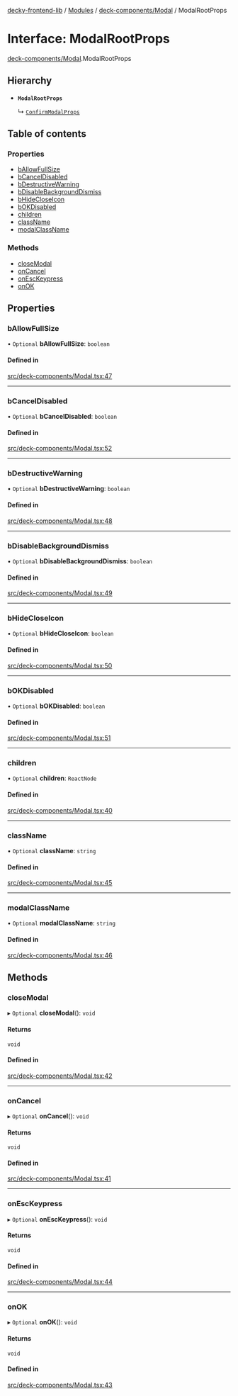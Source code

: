 [decky-frontend-lib](../README.md) / [Modules](../modules.md) / [deck-components/Modal](../modules/deck_components_Modal.md) / ModalRootProps

# Interface: ModalRootProps

[deck-components/Modal](../modules/deck_components_Modal.md).ModalRootProps

## Hierarchy

- **`ModalRootProps`**

  ↳ [`ConfirmModalProps`](deck_components_Modal.ConfirmModalProps.md)

## Table of contents

### Properties

- [bAllowFullSize](deck_components_Modal.ModalRootProps.md#ballowfullsize)
- [bCancelDisabled](deck_components_Modal.ModalRootProps.md#bcanceldisabled)
- [bDestructiveWarning](deck_components_Modal.ModalRootProps.md#bdestructivewarning)
- [bDisableBackgroundDismiss](deck_components_Modal.ModalRootProps.md#bdisablebackgrounddismiss)
- [bHideCloseIcon](deck_components_Modal.ModalRootProps.md#bhidecloseicon)
- [bOKDisabled](deck_components_Modal.ModalRootProps.md#bokdisabled)
- [children](deck_components_Modal.ModalRootProps.md#children)
- [className](deck_components_Modal.ModalRootProps.md#classname)
- [modalClassName](deck_components_Modal.ModalRootProps.md#modalclassname)

### Methods

- [closeModal](deck_components_Modal.ModalRootProps.md#closemodal)
- [onCancel](deck_components_Modal.ModalRootProps.md#oncancel)
- [onEscKeypress](deck_components_Modal.ModalRootProps.md#onesckeypress)
- [onOK](deck_components_Modal.ModalRootProps.md#onok)

## Properties

### bAllowFullSize

• `Optional` **bAllowFullSize**: `boolean`

#### Defined in

[src/deck-components/Modal.tsx:47](https://github.com/SteamDeckHomebrew/decky-frontend-lib/blob/e2920dd/src/deck-components/Modal.tsx#L47)

___

### bCancelDisabled

• `Optional` **bCancelDisabled**: `boolean`

#### Defined in

[src/deck-components/Modal.tsx:52](https://github.com/SteamDeckHomebrew/decky-frontend-lib/blob/e2920dd/src/deck-components/Modal.tsx#L52)

___

### bDestructiveWarning

• `Optional` **bDestructiveWarning**: `boolean`

#### Defined in

[src/deck-components/Modal.tsx:48](https://github.com/SteamDeckHomebrew/decky-frontend-lib/blob/e2920dd/src/deck-components/Modal.tsx#L48)

___

### bDisableBackgroundDismiss

• `Optional` **bDisableBackgroundDismiss**: `boolean`

#### Defined in

[src/deck-components/Modal.tsx:49](https://github.com/SteamDeckHomebrew/decky-frontend-lib/blob/e2920dd/src/deck-components/Modal.tsx#L49)

___

### bHideCloseIcon

• `Optional` **bHideCloseIcon**: `boolean`

#### Defined in

[src/deck-components/Modal.tsx:50](https://github.com/SteamDeckHomebrew/decky-frontend-lib/blob/e2920dd/src/deck-components/Modal.tsx#L50)

___

### bOKDisabled

• `Optional` **bOKDisabled**: `boolean`

#### Defined in

[src/deck-components/Modal.tsx:51](https://github.com/SteamDeckHomebrew/decky-frontend-lib/blob/e2920dd/src/deck-components/Modal.tsx#L51)

___

### children

• `Optional` **children**: `ReactNode`

#### Defined in

[src/deck-components/Modal.tsx:40](https://github.com/SteamDeckHomebrew/decky-frontend-lib/blob/e2920dd/src/deck-components/Modal.tsx#L40)

___

### className

• `Optional` **className**: `string`

#### Defined in

[src/deck-components/Modal.tsx:45](https://github.com/SteamDeckHomebrew/decky-frontend-lib/blob/e2920dd/src/deck-components/Modal.tsx#L45)

___

### modalClassName

• `Optional` **modalClassName**: `string`

#### Defined in

[src/deck-components/Modal.tsx:46](https://github.com/SteamDeckHomebrew/decky-frontend-lib/blob/e2920dd/src/deck-components/Modal.tsx#L46)

## Methods

### closeModal

▸ `Optional` **closeModal**(): `void`

#### Returns

`void`

#### Defined in

[src/deck-components/Modal.tsx:42](https://github.com/SteamDeckHomebrew/decky-frontend-lib/blob/e2920dd/src/deck-components/Modal.tsx#L42)

___

### onCancel

▸ `Optional` **onCancel**(): `void`

#### Returns

`void`

#### Defined in

[src/deck-components/Modal.tsx:41](https://github.com/SteamDeckHomebrew/decky-frontend-lib/blob/e2920dd/src/deck-components/Modal.tsx#L41)

___

### onEscKeypress

▸ `Optional` **onEscKeypress**(): `void`

#### Returns

`void`

#### Defined in

[src/deck-components/Modal.tsx:44](https://github.com/SteamDeckHomebrew/decky-frontend-lib/blob/e2920dd/src/deck-components/Modal.tsx#L44)

___

### onOK

▸ `Optional` **onOK**(): `void`

#### Returns

`void`

#### Defined in

[src/deck-components/Modal.tsx:43](https://github.com/SteamDeckHomebrew/decky-frontend-lib/blob/e2920dd/src/deck-components/Modal.tsx#L43)
